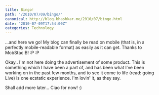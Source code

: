 ```yaml
---
title: Bingo!
path: "/2010/07/09/bingo/"
canonical: http://blog.bhashkar.me/2010/07/bingo.html
date: "2010-07-09T17:54:00Z"
categories: Technology
---
```

...and here we go! My blog can finally be read on mobile (that is, in a perfectly mobile-readable format) as easily as it can get. Thanks to MobStac B! :P :P<span class="more"></span>

Okay.. I'm not here doing the advertisement of some product. This is something which I have been a part of, and has been what I've been working on in the past few months, and to see it come to life (read: going Live) is one ecstatic experience. I'm lovin' it, as they say.

Shall add more later... Ciao for now! :)